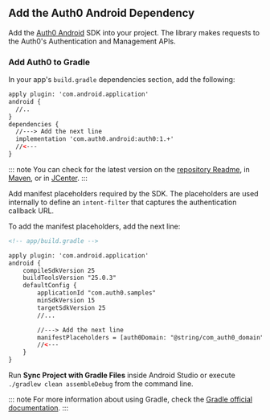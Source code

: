 ## Add the Auth0 Android Dependency

Add the [Auth0 Android](https://github.com/auth0/Auth0.Android) SDK into your project. The library makes requests to the Auth0's Authentication and Management APIs.

### Add Auth0 to Gradle

In your app's `build.gradle` dependencies section, add the following:

```xml
apply plugin: 'com.android.application'
android {
  //..
}
dependencies {
  //---> Add the next line
  implementation 'com.auth0.android:auth0:1.+'
  //<---
}
```

::: note
You can check for the latest version on the [repository Readme](https://github.com/auth0/auth0.android#installation), in [Maven](http://search.maven.org/#search%7Cga%7C1%7Ca%3A%22auth0%22%20g%3A%22com.auth0.android%22), or in [JCenter](https://bintray.com/auth0/android/auth0).
:::

Add manifest placeholders required by the SDK. The placeholders are used internally to define an `intent-filter` that captures the authentication callback URL. 

To add the manifest placeholders, add the next line:

```xml
<!-- app/build.gradle -->

apply plugin: 'com.android.application'
android {
    compileSdkVersion 25
    buildToolsVersion "25.0.3"
    defaultConfig {
        applicationId "com.auth0.samples"
        minSdkVersion 15
        targetSdkVersion 25
        //...

        //---> Add the next line
        manifestPlaceholders = [auth0Domain: "@string/com_auth0_domain", auth0Scheme: "demo"]
        //<---
    }
}
```

Run **Sync Project with Gradle Files** inside Android Studio or execute `./gradlew clean assembleDebug` from the command line.

::: note
For more information about using Gradle, check the [Gradle official documentation](https://gradle.org/getting-started-android-build/).
:::
